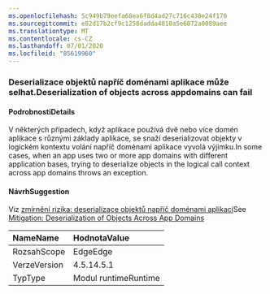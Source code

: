 ```yaml
---
ms.openlocfilehash: 5c949b79eefa68ea6f8d4ad27c716c438e24f170
ms.sourcegitcommit: e02d17b2cf9c1258dadda4810a5e6072a0089aee
ms.translationtype: MT
ms.contentlocale: cs-CZ
ms.lasthandoff: 07/01/2020
ms.locfileid: "85619960"
---
```

### <a name="deserialization-of-objects-across-appdomains-can-fail"></a><span data-ttu-id="02b1e-101">Deserializace objektů napříč doménami aplikace může selhat.</span><span class="sxs-lookup"><span data-stu-id="02b1e-101">Deserialization of objects across appdomains can fail</span></span>

#### <a name="details"></a><span data-ttu-id="02b1e-102">Podrobnosti</span><span class="sxs-lookup"><span data-stu-id="02b1e-102">Details</span></span>

<span data-ttu-id="02b1e-103">V některých případech, když aplikace používá dvě nebo více domén aplikace s různými základy aplikace, se snaží deserializovat objekty v logickém kontextu volání napříč doménami aplikace vyvolá výjimku.</span><span class="sxs-lookup"><span data-stu-id="02b1e-103">In some cases, when an app uses two or more app domains with different application bases, trying to deserialize objects in the logical call context across app domains throws an exception.</span></span>

#### <a name="suggestion"></a><span data-ttu-id="02b1e-104">Návrh</span><span class="sxs-lookup"><span data-stu-id="02b1e-104">Suggestion</span></span>

<span data-ttu-id="02b1e-105">Viz [zmírnění rizika: deserializace objektů napříč doménami aplikací](~/docs/framework/migration-guide/mitigation-deserialization-of-objects-across-app-domains.md)</span><span class="sxs-lookup"><span data-stu-id="02b1e-105">See [Mitigation: Deserialization of Objects Across App Domains](~/docs/framework/migration-guide/mitigation-deserialization-of-objects-across-app-domains.md)</span></span>

| <span data-ttu-id="02b1e-106">Name</span><span class="sxs-lookup"><span data-stu-id="02b1e-106">Name</span></span>    | <span data-ttu-id="02b1e-107">Hodnota</span><span class="sxs-lookup"><span data-stu-id="02b1e-107">Value</span></span>       |
|:--------|:------------|
| <span data-ttu-id="02b1e-108">Rozsah</span><span class="sxs-lookup"><span data-stu-id="02b1e-108">Scope</span></span>   |<span data-ttu-id="02b1e-109">Edge</span><span class="sxs-lookup"><span data-stu-id="02b1e-109">Edge</span></span>|
|<span data-ttu-id="02b1e-110">Verze</span><span class="sxs-lookup"><span data-stu-id="02b1e-110">Version</span></span>|<span data-ttu-id="02b1e-111">4.5.1</span><span class="sxs-lookup"><span data-stu-id="02b1e-111">4.5.1</span></span>|
|<span data-ttu-id="02b1e-112">Typ</span><span class="sxs-lookup"><span data-stu-id="02b1e-112">Type</span></span>|<span data-ttu-id="02b1e-113">Modul runtime</span><span class="sxs-lookup"><span data-stu-id="02b1e-113">Runtime</span></span>|
